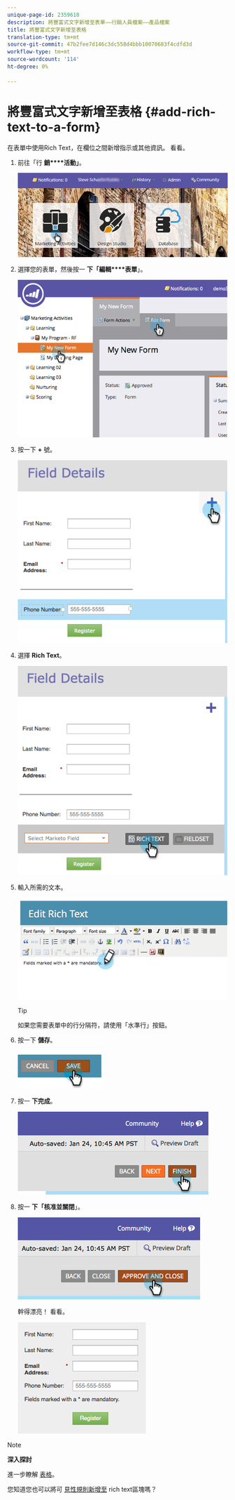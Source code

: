 ```yaml
---
unique-page-id: 2359618
description: 將豐富式文字新增至表單——行銷人員檔案——產品檔案
title: 將豐富式文字新增至表格
translation-type: tm+mt
source-git-commit: 47b2fee7d146c3dc558d4bbb10070683f4cdfd3d
workflow-type: tm+mt
source-wordcount: '114'
ht-degree: 0%

---
```



# 將豐富式文字新增至表格 {#add-rich-text-to-a-form}

在表單中使用Rich Text，在欄位之間新增指示或其他資訊。 看看。

1. 前往「行 **銷****活動」**。

   ![](assets/login-marketing-activities-2.png)

1. 選擇您的表單，然後按一 **下「編輯****表單**」。

   ![](assets/image2014-9-15-16-3a46-3a7.png)

1. 按一下 **+** 號。

   ![](assets/image2014-9-15-16-3a46-3a43.png)

1. 選擇 **Rich Text**。

   ![](assets/image2014-9-15-16-3a47-3a9.png)

1. 輸入所需的文本。

   ![](assets/image2014-9-15-16-3a47-3a20.png)

   >[!TIP]
   >
   >如果您需要表單中的行分隔符，請使用「水準行」按鈕。

1. 按一下 **儲存**。

   ![](assets/image2014-9-15-16-3a48-3a18.png)

1. 按一 **下完成**。

   ![](assets/image2014-9-15-16-3a48-3a36.png)

1. 按一 **下「核准並關閉**」。

   ![](assets/image2014-9-15-16-3a48-3a51.png)

   幹得漂亮！ 看看。

   ![](assets/image2014-9-15-16-3a48-3a58.png)

>[!NOTE]
>
>**深入探討**
>
>進一步瞭解 [表格](http://docs.marketo.com/display/docs/forms)。

您知道您也可以將可 [見性規則新增至](../../../../product-docs/demand-generation/forms/form-fields/dynamically-toggle-visibility-of-a-form-field.md) rich text區塊嗎？